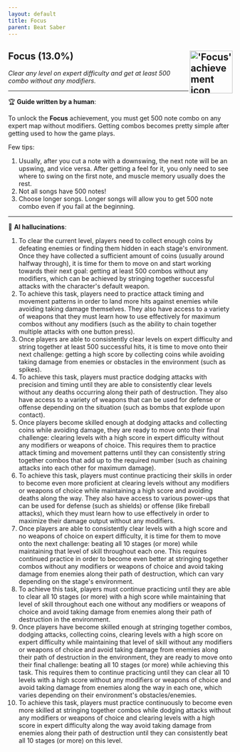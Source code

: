 ```yaml
---
layout: default
title: Focus
parent: Beat Saber
---
```


## Focus (13.0%) <img align="right" src="https://cdn.cloudflare.steamstatic.com/steamcommunity/public/images/apps/620980/8dc0cc3d40cb0b42c84d24bd09b15f3af14cdc21.jpg" alt="'Focus' achievement icon" width="96" height="96">

_Clear any level on expert difficulty and get at least 500 combo without any modifiers._

---

:trophy: **Guide written by a human**:

To unlock the **Focus** achievement, you must get 500 note combo on any expert map without modifiers. Getting combos becomes pretty simple after getting used to how the game plays. 

Few tips:
1. Usually, after you cut a note with a downswing, the next note will be an upswing, and vice versa. After getting a feel for it, you only need to see where to swing on the first note, and muscle memory usually does the rest.
2. Not all songs have 500 notes! 
3. Choose longer songs. Longer songs will allow you to get 500 note combo even if you fail at the beginning.

---

:robot: **AI hallucinations**:

1. To clear the current level, players need to collect enough coins by defeating enemies or finding them hidden in each stage's environment. Once they have collected a sufficient amount of coins (usually around halfway through), it is time for them to move on and start working towards their next goal: getting at least 500 combos without any modifiers, which can be achieved by stringing together successful attacks with the character's default weapon.
2. To achieve this task, players need to practice attack timing and movement patterns in order to land more hits against enemies while avoiding taking damage themselves. They also have access to a variety of weapons that they must learn how to use effectively for maximum combos without any modifiers (such as the ability to chain together multiple attacks with one button press).
3. Once players are able to consistently clear levels on expert difficulty and string together at least 500 successful hits, it is time to move onto their next challenge: getting a high score by collecting coins while avoiding taking damage from enemies or obstacles in the environment (such as spikes).
4. To achieve this task, players must practice dodging attacks with precision and timing until they are able to consistently clear levels without any deaths occurring along their path of destruction. They also have access to a variety of weapons that can be used for defense or offense depending on the situation (such as bombs that explode upon contact).
5. Once players become skilled enough at dodging attacks and collecting coins while avoiding damage, they are ready to move onto their final challenge: clearing levels with a high score in expert difficulty without any modifiers or weapons of choice. This requires them to practice attack timing and movement patterns until they can consistently string together combos that add up to the required number (such as chaining attacks into each other for maximum damage).
6. To achieve this task, players must continue practicing their skills in order to become even more proficient at clearing levels without any modifiers or weapons of choice while maintaining a high score and avoiding deaths along the way. They also have access to various power-ups that can be used for defense (such as shields) or offense (like fireball attacks), which they must learn how to use effectively in order to maximize their damage output without any modifiers.
7. Once players are able to consistently clear levels with a high score and no weapons of choice on expert difficulty, it is time for them to move onto the next challenge: beating all 10 stages (or more) while maintaining that level of skill throughout each one. This requires continued practice in order to become even better at stringing together combos without any modifiers or weapons of choice and avoid taking damage from enemies along their path of destruction, which can vary depending on the stage's environment.
8. To achieve this task, players must continue practicing until they are able to clear all 10 stages (or more) with a high score while maintaining that level of skill throughout each one without any modifiers or weapons of choice and avoid taking damage from enemies along their path of destruction in the environment.
9. Once players have become skilled enough at stringing together combos, dodging attacks, collecting coins, clearing levels with a high score on expert difficulty while maintaining that level of skill without any modifiers or weapons of choice and avoid taking damage from enemies along their path of destruction in the environment, they are ready to move onto their final challenge: beating all 10 stages (or more) while achieving this task. This requires them to continue practicing until they can clear all 10 levels with a high score without any modifiers or weapons of choice and avoid taking damage from enemies along the way in each one, which varies depending on their environment's obstacles/enemies.
10. To achieve this task, players must practice continuously to become even more skilled at stringing together combos while dodging attacks without any modifiers or weapons of choice and clearing levels with a high score in expert difficulty along the way avoid taking damage from enemies along their path of destruction until they can consistently beat all 10 stages (or more) on this level.
